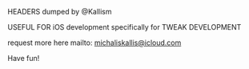 HEADERS dumped by @Kallism

USEFUL FOR iOS development specifically for TWEAK DEVELOPMENT

request more here mailto: michaliskallis@icloud.com

Have fun!